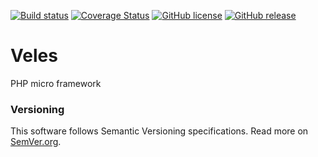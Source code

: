 [![Build status][Travis image]][Travis repo] [![Coverage Status][Coverage image]][Coverage repo] [![GitHub license][License img]][License src] [![GitHub release][Release img]][Release src]

# Veles

PHP micro framework

### Versioning

This software follows Semantic Versioning specifications.
Read more on [SemVer.org](http://semver.org).

  [Travis image]: https://travis-ci.org/nafigator/Veles.svg?branch=master
  [Travis repo]: https://travis-ci.org/nafigator/Veles
  [Coverage image]: https://coveralls.io/repos/nafigator/Veles/badge.png
  [Coverage repo]: https://coveralls.io/r/nafigator/Veles
  [License img]: https://img.shields.io/badge/license-BSD-brightgreen.svg
  [License src]: https://tldrlegal.com/license/bsd-3-clause-license-%28revised%29
  [Release img]: https://img.shields.io/badge/release-v0.22.0-orange.svg
  [Release src]: https://github.com/nafigator/Veles

